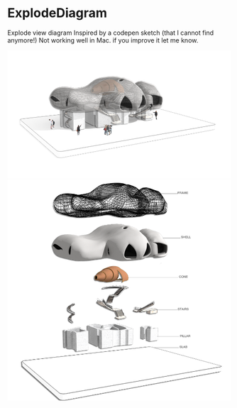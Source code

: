 # ExplodeDiagram
Explode view diagram
Inspired by a codepen sketch (that I cannot find anymore!)
Not working well in Mac. if you improve it let me know.

![](endlessExplode2.png)
![](endlessExplode1.png)
